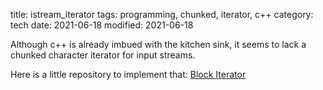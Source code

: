 title: istream_iterator
tags: programming, chunked, iterator, c++
category: tech
date: 2021-06-18
modified: 2021-06-18

Although c++ is already imbued with the kitchen sink, it seems to lack a chunked character iterator for input streams.

Here is a little repository to implement that: [Block Iterator](https://github.com/jac18281828/istream_block_iterator) 
